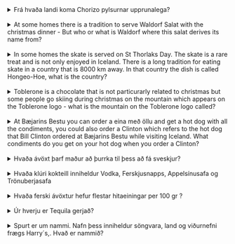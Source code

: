 <details>
<summary>Frá hvaða landi koma Chorizo pylsurnar upprunalega?</summary>
Spánn/Portúgal Valdi
</details>
<br>
<details>
<summary>At some homes there is a tradition to serve Waldorf Salat with the christmas dinner - But who or what is Waldorf where this salat derives its name from?</summary>
Hotel Danni?
</details>
<br>
<details>
<summary>In some homes the skate is served on St Thorlaks Day. The skate is a rare treat and is not only enjoyed in Iceland. There is a long tradition for eating skate in a country that is 8000 km away. In that country the dish is called Hongeo-Hoe, what is the country?</summary>
Korea Valdi
</details>
<br>
<details>
<summary>Toblerone is a chocolate that is not particurarly related to christmas but some people go skiing during christmas on the mountain which appears on the Toblerone logo - what is the mountain on the Toblerone logo called?</summary>
Matterhorn Valdi
</details>
<br>
<details>
<summary>At Bæjarins Bestu you can order a eina með öllu and get a hot dog with all the condiments, you could also order a Clinton which refers to the hot dog that Bill Clinton ordered at Bæjarins Bestu while visiting Iceland. What condiments do you get on your hot dog when you order a Clinton?</summary>
Only mustard (sinnep) Valdi
</details>
<br>
<details>
<summary>Hvaða ávöxt þarf maður að þurrka til þess að fá sveskjur?</summary>
Plómur Jói
</details>
<br>
<details>
<summary>Hvaða klúri kokteill inniheldur Vodka, Ferskjusnapps, Appelsínusafa og Trönuberjasafa</summary>
Sex on the beach Valdi
</details>
<br>
<details>
<summary>Hvaða ferski ávöxtur hefur flestar hitaeiningar per 100 gr ?</summary>
Avacado Valdi
</details>
<br>
<details>
<summary>Úr hverju er Tequila gerjað?</summary>
Agave Valdi
</details>
<br>
<details>
<summary>Spurt er um nammi. Nafn þess inniheldur söngvara, land og viðurnefni frægs Harry´s,. Hvað er nammið?</summary>
Prins Póló. Hófí og Sebastian
</details>
<br>
